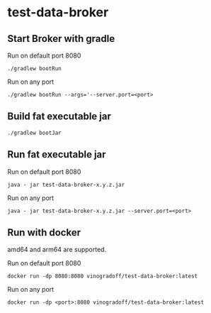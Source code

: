 # test-data-broker

## Start Broker with gradle

Run on default port 8080

`./gradlew bootRun`

Run on any port

`./gradlew bootRun --args='--server.port=<port>`

## Build fat executable jar

`./gradlew bootJar`

## Run fat executable jar

Run on default port 8080

`java - jar test-data-broker-x.y.z.jar`

Run on any port

`java - jar test-data-broker-x.y.z.jar --server.port=<port>`

## Run with docker

amd64 and arm64 are supported.

Run on default port 8080

`docker run -dp 8080:8080 vinogradoff/test-data-broker:latest`

Run on any port

`docker run -dp <port>:8080 vinogradoff/test-data-broker:latest`